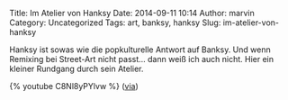 Title: Im Atelier von Hanksy
Date: 2014-09-11 10:14
Author: marvin
Category: Uncategorized
Tags: art, banksy, hanksy
Slug: im-atelier-von-hanksy

Hanksy ist sowas wie die popkulturelle Antwort auf Banksy. Und wenn
Remixing bei Street-Art nicht passt... dann weiß ich auch nicht. Hier
ein kleiner Rundgang durch sein Atelier.

{% youtube C8Nl8yPYlvw   %}
([via](http://thehundreds.com/in-the-studio-hanksy/))

